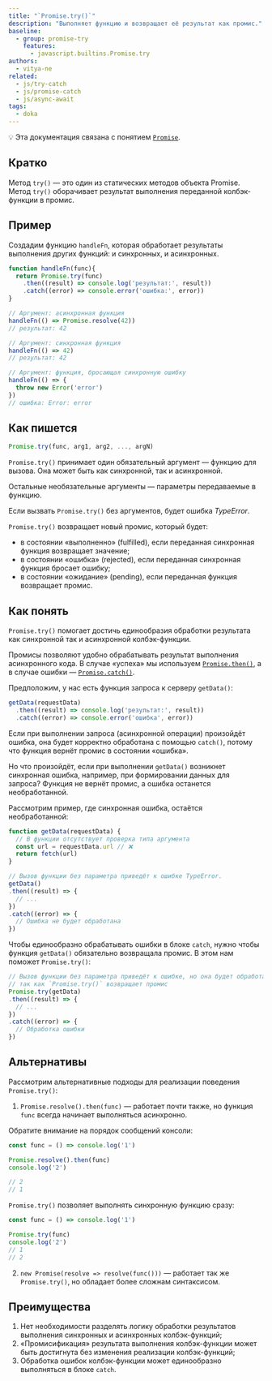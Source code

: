 ```yaml
---
title: "`Promise.try()`"
description: "Выполняет функцию и возвращает её результат как промис."
baseline:
  - group: promise-try
    features:
      - javascript.builtins.Promise.try
authors:
  - vitya-ne
related:
  - js/try-catch
  - js/promise-catch
  - js/async-await
tags:
  - doka
---
```


<aside>

💡 Эта документация связана с понятием [`Promise`](/js/promise/).

</aside>

## Кратко

Метод `try()` — это один из статических методов объекта Promise. Метод `try()` оборачивает результат выполнения переданной колбэк-функции в промис.

## Пример

Создадим функцию `handleFn`, которая обработает результаты выполнения других функций: и синхронных, и асинхронных.

```js
function handleFn(func){
  return Promise.try(func)
    .then((result) => console.log('результат:', result))
    .catch((error) => console.error('ошибка:', error))
}

// Аргумент: асинхронная функция
handleFn(() => Promise.resolve(42))
// результат: 42

// Аргумент: синхронная функция
handleFn(() => 42)
// результат: 42

// Аргумент: функция, бросающая синхронную ошибку
handleFn(() => {
  throw new Error('error')
})
// ошибка: Error: error
```

## Как пишется

```js
Promise.try(func, arg1, arg2, ..., argN)
```
`Promise.try()` принимает один обязательный аргумент — функцию для вызова. Она может быть как синхронной, так и асинхронной.

Остальные необязательные аргументы — параметры передаваемые в функцию.

Если вызвать `Promise.try()` без аргументов, будет ошибка _TypeError_.

`Promise.try()` возвращает новый промис, который будет:
- в состоянии «выполненно» (fulfilled), если переданная синхронная функция возвращает значение;
- в состоянии «ошибка» (rejected), если переданная синхронная функция бросает ошибку;
- в состоянии «ожидание» (pending), если переданная функция возвращает промис.

## Как понять

`Promise.try()` помогает достичь единообразия обработки результата как синхронной так и асинхронной колбэк-функции.

Промисы позволяют удобно обрабатывать результат выполнения асинхронного кода. В случае «успеха» мы используем [`Promise.then()`](/js/promise-then/), а в случае ошибки — [`Promise.catch()`](/js/promise-catch/).

Предположим, у нас есть функция запроса к серверу `getData()`:

```js
getData(requestData)
  .then((result) => console.log('результат:', result))
  .catch((error) => console.error('ошибка', error))
```
Если при выполнении запроса (асинхронной операции) произойдёт ошибка, она будет корректно обработана c помощью `catch()`, потому что функция вернёт промис в состоянии «ошибка».

Но что произойдёт, если при выполнении `getData()` возникнет синхронная ошибка, например, при формировании данных для запроса? Функция не вернёт промис, а ошибка останется необработанной.

Рассмотрим пример, где синхронная ошибка, остаётся необработанной:

```js
function getData(requestData) {
  // В функции отсутствует проверка типа аргумента
  const url = requestData.url // ❌
  return fetch(url)
}

// Вызов функции без параметра приведёт к ошибке TypeError.
getData()
.then((result) => {
  // ...
})
.catch((error) => {
  // Ошибка не будет обработана
})
```

Чтобы единообразно обрабатывать ошибки в блоке `catch`, нужно чтобы функция `getData()` обязательно возвращала промис.
В этом нам поможет `Promise.try()`:

```js
// Вызов функции без параметра приведёт к ошибке, но она будет обработана,
// так как `Promise.try()` возвращает промис
Promise.try(getData)
.then((result) => {
  // ...
})
.catch((error) => {
  // Обработка ошибки
})
```


## Альтернативы

Рассмотрим альтернативные подходы для реализации поведения `Promise.try()`:

1. `Promise.resolve().then(func)` — работает почти также, но функция `func` всегда начинает выполняться асинхронно.

Обратите внимание на порядок сообщений консоли:
```js
const func = () => console.log('1')

Promise.resolve().then(func)
console.log('2')

// 2
// 1
```

`Promise.try()` позволяет выполнять синхронную функцию сразу:
```js
const func = () => console.log('1')

Promise.try(func)
console.log('2')
// 1
// 2
```

2. `new Promise(resolve => resolve(func()))` — работает так же `Promise.try()`, но обладает более сложнам синтаксисом.

## Преимущества

1. Нет необходимости разделять логику обработки результатов выполнения синхронных и асинхронных колбэк-функций;
1. «Промисификация» результата выполнения колбэк-функции может быть достигнута без изменения реализации колбэк-функций;
1. Обработка ошибок колбэк-функции может единообразно выполняться в блоке `catch`.
